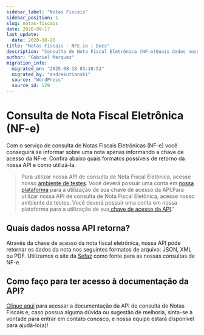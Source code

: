 ```yaml
---
sidebar_label: "Notas Fiscais"
sidebar_position: 1
slug: notas-fiscais
date: 2020-09-17
last_update:
  date: 2020-10-26
title: "Notas Fiscais - NFE.io | Docs"
description: "Consulta de Nota Fiscal Eletrônica (NF-e)Quais dados nossa API retorna?Como faço para ter acesso à documentação da API? Consulta de Nota Fiscal Eletrônica&#8230;"
author: "Gabriel Marquez"
migration_info:
  migrated_on: "2025-08-18 03:18:51"
  migrated_by: "andrekutianski"
  source: "WordPress"
  source_id: 529
---
```


# Consulta de Nota Fiscal Eletrônica (NF-e)

Com o serviço de consulta de Notas Fiscais Eletrônicas (NF-e) você conseguirá se informar sobre uma nota apenas informando a chave de acesso da NF-e. Confira abaixo quais formatos possíveis de retorno da nossa API e como utilizá-la.

> Para utilizar nossa API de consulta de Nota Fiscal Eletônica, acesse nosso [ambiente de testes][4]. Você deverá possuir uma conta em [nossa plataforma][5] para a utilização de sua chave de acesso da API.Para utilizar nossa API de consulta de Nota Fiscal Eletônica, acesse nosso ambiente de testes. Você deverá possuir uma conta em nossa plataforma para a utilização de sua[ chave de acesso da API][6]."

## Quais dados nossa API retorna?

Através da chave de acesso da nota fiscal eletrônica, nossa API pode retornar os dados da nota nos seguintes formatos de arquivo: JSON, XML ou PDF. Utilizamos o site da [Sefaz][7] como fonte para as nossas consultas de NF-e.

## Como faço para ter acesso à documentação da API?

[Clique aqui][4] para acessar a documentação da API de consulta de Notas Fiscais e, caso possua alguma dúvida ou sugestão de melhoria, sinta-se à vontade para entrar em contato conosco, e nossa equipe estará disponível para ajudá-lo(a)!


[1]: #Consulta%5Fde%5FNota%5FFiscal%5FEletronica%5FNF-e
[2]: #Quais%5Fdados%5Fnossa%5FAPI%5Fretorna
[3]: #Como%5Ffaco%5Fpara%5Fter%5Facesso%5Fa%5Fdocumentacao%5Fda%5FAPI
[4]: https://nfe.io/docs/desenvolvedores/rest-api/consulta-de-nota-fiscal-v2/
[5]: https://nfe.io/docs/documentacao/nossa-plataforma/criar-conta/
[6]: https://nfe.io/docs/documentacao/nossa-plataforma/chaves-de-autenticacao/
[7]: http://www.nfe.fazenda.gov.br/portal/principal.aspx
